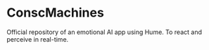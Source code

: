 # ConscMachines
Official repository of an emotional AI app using Hume. To react and perceive in real-time. 
